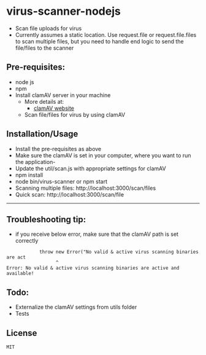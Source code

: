 # virus-scanner-nodejs
- Scan file uploads for virus
- Currently assumes a static location. Use request.file or request.file.files to scan multiple files, but you need to handle end logic to send the file/files to the scanner

## Pre-requisites:
- node js
- npm
- Install clamAV server in your machine 
	- More details at: 
		- [clamAV website](http://www.clamav.net/downloads) 
	- Scan file/files for virus by using clamAV 


## Installation/Usage
- Install the pre-requisites as above
- Make sure the clamAV is set in your computer, where you want to run the application-
- Update the util/scan.js with appropriate settings for clamAV
- npm install
- node bin/virus-scanner  or npm start
- Scanning multiple files:   http://localhost:3000/scan/files
- Quick scan:   http://localhost:3000/scan/file
 
---

## Troubleshooting tip:
- if you receive below error, make sure that the clamAV path is set correctly
```
            throw new Error("No valid & active virus scanning binaries are act
                  ^
Error: No valid & active virus scanning binaries are active and available!
```

## Todo:
- Externalize the clamAV settings from utils folder
- Tests


## License
	MIT
